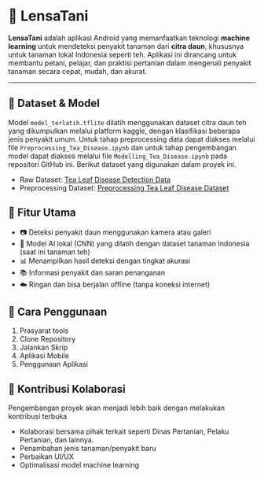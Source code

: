 # 🌿 LensaTani

**LensaTani** adalah aplikasi Android yang memanfaatkan teknologi **machine learning** untuk mendeteksi penyakit tanaman dari **citra daun**, khususnya untuk tanaman lokal Indonesia seperti teh. Aplikasi ini dirancang untuk membantu petani, pelajar, dan praktisi pertanian dalam mengenali penyakit tanaman secara cepat, mudah, dan akurat.

---
## 📂 Dataset & Model

Model `model_terlatih.tflite` dilatih menggunakan dataset citra daun teh yang dikumpulkan melalui platform kaggle, dengan klasifikasi beberapa jenis penyakit umum. Untuk tahap preprocessing data dapat diakses melalui file `Preprocessing_Tea_Disease.ipynb` dan untuk tahap pengembangan model dapat diakses melalui file `Modelling_Tea_Disease.ipynb` pada repositori GitHub ini. Berikut dataset yang digunakan dalam proyek ini.
- Raw Dataset: [Tea Leaf Disease Detection Data](https://www.kaggle.com/datasets/pavantejamedi/tea-leaf-disease-detection-data)
- Preprocessing Dataset: [Preprocessing Tea Leaf Disease Dataset](https://drive.google.com/file/d/1nssl01tRJJ8Uu2Y_cIkCwADAcndOQ3m3/view?usp=sharing)

## 📱 Fitur Utama

- 📷 Deteksi penyakit daun menggunakan kamera atau galeri
- 🧠 Model AI lokal (CNN) yang dilatih dengan dataset tanaman Indonesia (saat ini tanaman teh)
- 📊 Menampilkan hasil deteksi dengan tingkat akurasi
- 📚 Informasi penyakit dan saran penanganan
- ☁️ Ringan dan bisa berjalan offline (tanpa koneksi internet)

## 📲 Cara Penggunaan

1. Prasyarat tools
2. Clone Repository
3. Jalankan Skrip
4. Aplikasi Mobile
5. Penggunaan Aplikasi

## 🧩 Kontribusi Kolaborasi
Pengembangan proyek akan menjadi lebih baik dengan melakukan kontribusi terbuka
- Kolaborasi bersama pihak terkait seperti Dinas Pertanian, Pelaku Pertanian, dan lainnya.
- Penambahan jenis tanaman/penyakit baru
- Perbaikan UI/UX
- Optimalisasi model machine learning
